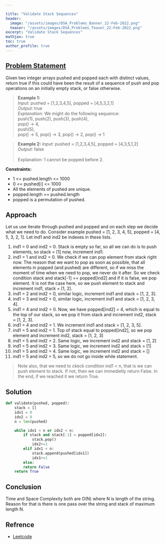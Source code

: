 ```yaml
---

title: "Validate Stack Sequences"
header:
  image: "/assets/images/DSA_Problems_Banner_22-Feb-2022.png"
  teaser: "/assets/images/DSA_Problems_Teaser_22-Feb-2022.png"
excerpt: "Validate Stack Sequences"
mathjax: true
toc: true
author_profile: true
---
```


## [Problem Statement](https://leetcode.com/problems/validate-stack-sequences/)

Given two integer arrays pushed and popped each with distinct values, return true if this could have been the result of a sequence of push and pop operations on an initially empty stack, or false otherwise.

> **Example 1:** <br />
*Input:* pushed = [1,2,3,4,5], popped = [4,5,3,2,1]<br />
*Output:* true<br />
*Explanation:* We might do the following sequence:<br />
push(1), push(2), push(3), push(4),<br />
pop() -> 4,<br />
push(5),<br />
pop() -> 5, pop() -> 3, pop() -> 2, pop() -> 1<br />

> **Example 2:**
*Input:* pushed = [1,2,3,4,5], popped = [4,3,5,1,2]<br />
*Output:* false<br /><br />
Explanation: 1 cannot be popped before 2.<br />


**Constraints:**
* 1 <= pushed.length <= 1000
* 0 <= pushed[i] <= 1000
* All the elements of pushed are unique.
* popped.length == pushed.length
* popped is a permutation of pushed.

## Approach

Let us use iterate through pushed and popped and on each step we decide what we need to do. Consider example
pushed = [1, 2, 3, 4, 5], popped = [4, 5, 3, 2, 1]. Let ind1 and ind2 be indexes in these lists.

1. ind1 = 0 and ind2 = 0. Stack is empty so far, so all we can do is to push elements, so stack = [1] now, increment ind1.
2. ind1 = 1 and ind2 = 0. We check if we can pop element from stack right now. The reason that we want to pop as soon as possible, that all elements in popped (and pushed) are different, so if we miss the moment of time when we need to pop, we never do it after. So we check condition stack and stack[-1] == popped[ind2] and if it is false, we pop element. It is not the case here, so we push element to stack and increment ind1, stack = [1, 2].
3. ind1 = 2 and ind2 = 0, similar logic, increment ind1 and stack = [1, 2, 3].
4. ind1 = 3 and ind2 = 0, similar logic, increment ind1 and stack = [1, 2, 3, 4].
5. ind1 = 4 and ind2 = 0. Now, we have popped[ind2] = 4, which is equal to the top of our stack, so we pop it from stack and increment ind2, stack = [1, 2, 3].
6. ind1 = 4 and ind2 = 1. We increment ind1 and stack = [1, 2, 3, 5].
7. ind1 = 5 and ind2 = 1. Top of stack equal to popped[ind2], so we pop element and increment ind2, stack = [1, 2, 3]
8. ind1 = 5 and ind2 = 2. Same logic, we increment ind2 and stack = [1, 2]
9. ind1 = 5 and ind2 = 3. Same logic, we increment ind2 and stack = [1]
10. ind1 = 5 and ind2 = 4. Same logic, we increment ind2 and stack = []
11. ind1 = 5 and ind2 = 5, so we do not go inside while statement.

> Note also, that we need to ckeck condition ind1 < n, that is we can push element to stack. If not, then we can immedietly return False. In the end, if we reached it we return True.


## Solution
```python
def validate(pushed, popped):
    stack = []
    idx1 = 0
    idx2 = 0
    n = len(pushed)

    while idx1 < n or idx2 < n:
        if stack and stack[-1] = popped[idx2]:
            stack.pop()
            idx2+=1
        elif idx1 < n:
            stack.append(pushed[idx1])
            idx1+=1
        else:
        return False
    return True


```

## Conclusion
Time and Space Complexity both are O(N) where N is length of the string.<br />
Reason for that is there is one pass over the string and stack of maximum length N.

## Refrence
* [Leetcode](https://leetcode.com/problems/validate-stack-sequences/discuss/1083489/Python-Two-pointers-simulate-stack-explained)